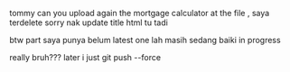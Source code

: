tommy can you upload again the mortgage calculator at the file , saya terdelete sorry nak update title html tu tadi 

btw part saya punya belum latest one lah masih sedang baiki in progress 

really bruh??? later i just git push --force

